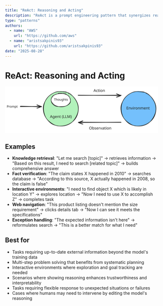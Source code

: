 ```yaml
---
title: "ReAct: Reasoning and Acting"
description: "ReAct is a prompt engineering pattern that synergizes reasoning and acting in language models by interleaving verbal reasoning traces with task-specific actions. The model generates both \"thoughts\" (internal reasoning) for planning, tracking progress, and handling exceptions, and \"actions\" for gathering information or interacting with environments. This creates a powerful feedback loop where reasoning guides what actions to take next, while observations from actions inform better reasoning. Unlike methods that perform only reasoning or only action generation, ReAct combines the strengths of both—enabling the model to induce plans, handle exceptions, and maintain working memory through reasoning while also interfacing with external knowledge and environments through actions."
type: "patterns"
authors:
  - name: "AWS"
    url: "https://github.com/aws"
  - name: "aristsakpinis93"
    url: "https://github.com/aristsakpinis93"
date: "2025-08-28"
---
```


# ReAct: Reasoning and Acting

![Pattern Architecture](./pattern.svg)


## Examples

- **Knowledge retrieval**: "Let me search [topic]" → retrieves information → "Based on this result, I need to search [related topic]" → builds comprehensive answer
- **Fact verification**: "The claim states X happened in 2010" → searches database → "According to this source, X actually happened in 2008, so the claim is false"
- **Interactive environments**: "I need to find object X which is likely in location Y" → explores location → "Now I need to use X to accomplish Z" → completes task
- **Web navigation**: "This product listing doesn't mention the size requirement" → clicks details tab → "Now I can see it meets the specifications"
- **Exception handling**: "The expected information isn't here" → reformulates search → "This is a better match for what I need"

## Best for

- Tasks requiring up-to-date external information beyond the model's training data
- Multi-step problem solving that benefits from systematic planning
- Interactive environments where exploration and goal tracking are needed
- Scenarios where showing reasoning enhances trustworthiness and interpretability
- Tasks requiring flexible response to unexpected situations or failures
- Cases where humans may need to intervene by editing the model's reasoning